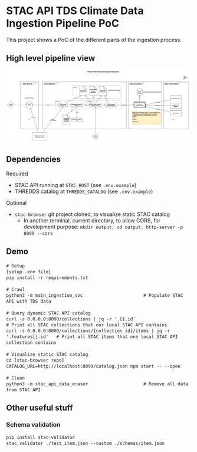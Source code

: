 # STAC API TDS Climate Data Ingestion Pipeline PoC

This project shows a PoC of the different parts of the ingestion process.

## High level pipeline view

![pipeline view](assets/hl_arch.png "Pipeline")


## Dependencies

Required
- STAC API running at `STAC_HOST` (see `.env.example`)
- THREDDS catalog at `THREDDS_CATALOG` (see `.env.example`)

Optional
- `stac-browser` git project cloned, to visualize static STAC catalog
    - In another terminal, current directory, to allow CORS, for development purpose:
        `mkdir output; cd output; http-server -p 8099 --cors`
 

## Demo

```
# Setup
[setup .env file]
pip install -r requirements.txt

# Crawl
python3 -m main_ingestion_svc                       # Populate STAC API with TDS data

# Query dynamic STAC API catalog
curl -s 0.0.0.0:8000/collections | jq -r '.[].id'                                 # Print all STAC collections that our local STAC API contains
curl -s 0.0.0.0:8000/collections/{collection_id}/items | jq -r '.features[].id'   # Print all STAC items that one local STAC API collection contains

# Visualize static STAC catalog
cd [stac-browser repo]
CATALOG_URL=http://localhost:8099/catalog.json npm start -- --open

# Clean
python3 -m stac_api_data_eraser                     # Remove all data from STAC API
```


## Other useful stuff


### Schema validation

```
pip install stac-validator
stac_validator ./test_item.json --custom ./schemas/item.json 
```
